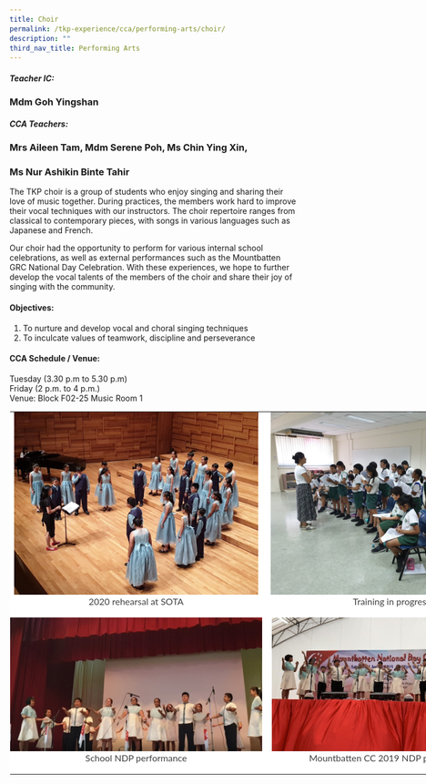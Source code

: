 ```yaml
---
title: Choir
permalink: /tkp-experience/cca/performing-arts/choir/
description: ""
third_nav_title: Performing Arts
---
```

##### Teacher IC:

### Mdm Goh Yingshan

##### CCA Teachers:

### Mrs Aileen Tam, Mdm Serene Poh, Ms Chin Ying Xin,

### Ms Nur Ashikin Binte Tahir

The TKP choir is a group of students who enjoy singing and sharing their love of music together. During practices, the members work hard to improve their vocal techniques with our instructors.&nbsp;The choir repertoire ranges from classical to contemporary pieces, with songs in various languages such as Japanese and French.

  

Our choir had the opportunity to perform for various internal school celebrations, as well as external performances such as the Mountbatten GRC National Day Celebration. With these experiences, we hope to further develop the vocal talents of the members of the choir and share their joy of singing with the community.

#### Objectives:

1.  To nurture and develop vocal and choral singing techniques
2.  To inculcate values of teamwork, discipline and perseverance

#### CCA Schedule / Venue:

Tuesday (3.30 p.m to 5.30 p.m) <br>
Friday (2 p.m. to 4 p.m.) <br>
Venue: Block F02-25 Music Room 1

<table style="margin: auto; outline: 0px; padding: 0px; border-collapse: collapse; clear: both; border: 1px solid transparent; table-layout: fixed; color: rgb(65, 64, 66); font-family: Lato, sans-serif; font-size: 16px; font-style: normal; font-variant-ligatures: normal; font-variant-caps: normal; font-weight: 400; letter-spacing: normal; orphans: 2; text-align: left; text-transform: none; white-space: normal; widows: 2; word-spacing: 0px; -webkit-text-stroke-width: 0px; background-color: rgb(255, 255, 255); text-decoration-thickness: initial; text-decoration-style: initial; text-decoration-color: initial; width: 900px;" class="ive_eobj_center ives_tab_kosong"><tbody style="margin: 0px; outline: 0px; padding: 0px;"><tr style="margin: 0px; outline: 0px; padding: 0px;"><td style="margin: 0px; outline: 0px; padding: 0px 15px 15px 0px; vertical-align: top;"><img style="margin: auto; outline: 0px; padding: 0px; border: none; max-width: 100%; clear: both; display: block; width: 429px; height: 321px;" class="ive_eobj_center" alt="1.jpg" src="/images/2020%20rehearsal%20at%20SOTA.jpeg"><div style="margin: 0px; outline: 0px; padding: 0px; line-height: 24.96px; color: rgb(65, 64, 66); font-family: Lato, sans-serif; font-size: 16px; font-weight: 400; text-align: center;">2020 rehearsal at SOTA</div></td><td style="margin: 0px; outline: 0px; padding: 0px 15px 15px 0px; vertical-align: top;"><img style="margin: auto; outline: 0px; padding: 0px; border: none; max-width: 100%; clear: both; display: block; text-align: center; width: 430px; height: 321px;" class="ive_eobj_center" alt="2.jpg" src="/images/Training%20in%20progress.jpeg"><div style="margin: 0px; outline: 0px; padding: 0px; line-height: 24.96px; color: rgb(65, 64, 66); font-family: Lato, sans-serif; font-size: 16px; font-weight: 400; text-align: center;">Training in progress</div></td></tr><tr style="margin: 0px; outline: 0px; padding: 0px;"><td style="margin: 0px; outline: 0px; padding: 0px 15px 15px 0px; vertical-align: top;"><img style="margin: auto; outline: 0px; padding: 0px; border: none; max-width: 100%; clear: both; display: block; width: 448px; height: 235px;" class="ive_eobj_center" alt="3.jpg" src="/images/School%20NDP%20Performance.jpeg"><div style="margin: 0px; outline: 0px; padding: 0px; line-height: 24.96px; color: rgb(65, 64, 66); font-family: Lato, sans-serif; font-size: 16px; font-weight: 400; text-align: center;">School NDP performance</div></td><td style="margin: 0px; outline: 0px; padding: 0px 15px 15px 0px; vertical-align: top;"><img style="margin: auto; outline: 0px; padding: 0px; border: none; max-width: 100%; clear: both; display: block; width: 420px; height: 235px;" class="ive_eobj_center" alt="4.jpg" src="/images/Mountbatten%20CC%202019%20NDP%20Performance.jpeg"><div style="margin: 0px; outline: 0px; padding: 0px; line-height: 24.96px; color: rgb(65, 64, 66); font-family: Lato, sans-serif; font-size: 16px; font-weight: 400; text-align: center;">Mountbatten CC 2019 NDP performance</div></td></tr></tbody></table>